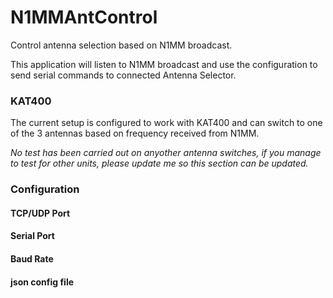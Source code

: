 # N1MMAntControl
Control antenna selection based on N1MM broadcast.

This application will listen to N1MM broadcast and use the configuration to send serial commands to connected Antenna Selector.

<h3>KAT400</h3>
The current setup is configured to work with KAT400 and can switch to one of the 3 antennas based on frequency received from N1MM.

<i>No test has been carried out on anyother antenna switches, if you manage to test for other units, please update me so this section can be updated.</i>

<h3>Configuration</h3>
<h4>TCP/UDP Port </h4>
<h4>Serial Port </h4>
<h4>Baud Rate </h4>
<h4>json config file </h4>

